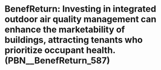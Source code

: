 # BenefReturn: __Investing in integrated outdoor air quality management can enhance the marketability of buildings, attracting tenants who prioritize occupant health.__ (PBN__BenefReturn_587)

